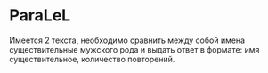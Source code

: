 # ParaLeL
Имеется 2 текста, необходимо сравнить между собой имена существительные мужского рода и выдать ответ в формате: имя существительное, количество повторений.
